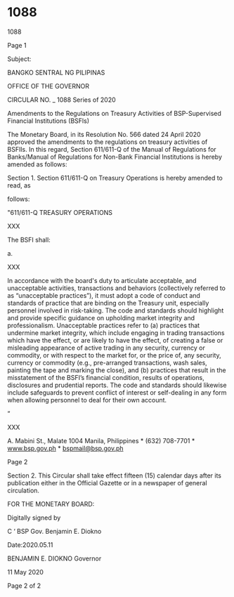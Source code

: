 # 1088

1088

Page 1

Subject:

BANGKO SENTRAL NG PILIPINAS

OFFICE OF THE GOVERNOR

CIRCULAR NO. _ 1088 Series of 2020

Amendments to the Regulations on Treasury Activities of BSP-Supervised Financial Institutions (BSFls)

The Monetary Board, in its Resolution No. 566 dated 24 April 2020 approved the amendments to the regulations on treasury activities of BSFlIs. In this regard, Section 611/611-Q of the Manual of Regulations for Banks/Manual of Regulations for Non-Bank Financial Institutions is hereby amended as follows:

Section 1. Section 611/611-Q on Treasury Operations is hereby amended to read, as

follows:

"611/611-Q TREASURY OPERATIONS

XXX

The BSFI shall:

a.

XXX

In accordance with the board's duty to articulate acceptable, and unacceptable activities, transactions and behaviors (collectively referred to as “unacceptable practices”), it must adopt a code of conduct and standards of practice that are binding on the Treasury unit, especially personnel involved in risk-taking. The code and standards should highlight and provide specific guidance on upholding market integrity and professionalism. Unacceptable practices refer to (a) practices that undermine market integrity, which include engaging in trading transactions which have the effect, or are likely to have the effect, of creating a false or misleading appearance of active trading in any security, currency or commodity, or with respect to the market for, or the price of, any security, currency or commodity (e.g., pre-arranged transactions, wash sales, painting the tape and marking the close), and (b) practices that result in the misstatement of the BSFI’s financial condition, results of operations, disclosures and prudential reports. The code and standards should likewise include safeguards to prevent conflict of interest or self-dealing in any form when allowing personnel to deal for their own account.

”

XXX

A. Mabini St., Malate 1004 Manila, Philippines * (632) 708-7701 * www.bsp.gov.ph * bspmail@bsp.gov.ph

Page 2

Section 2. This Circular shall take effect fifteen (15) calendar days after its publication either in the Official Gazette or in a newspaper of general circulation.

FOR THE MONETARY BOARD:

Digitally signed by

C ‘ BSP Gov. Benjamin E. Diokno

Date:2020.05.11

BENJAMIN E. DIOKNO Governor

11 May 2020

Page 2 of 2